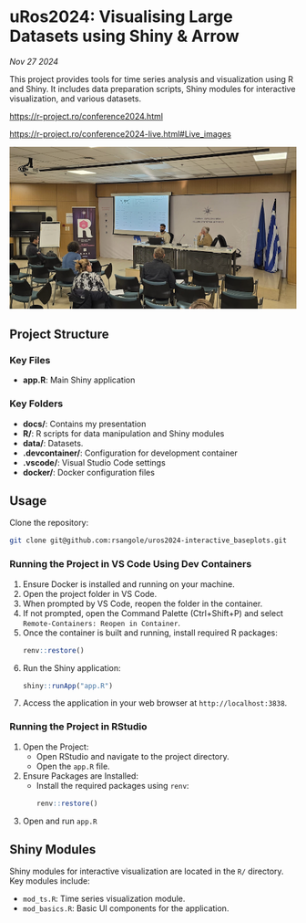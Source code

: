 # uRos2024: Visualising Large Datasets using Shiny & Arrow

_Nov 27 2024_

This project provides tools for time series analysis and visualization using R and Shiny. It includes data preparation scripts, Shiny modules for interactive visualization, and various datasets.

https://r-project.ro/conference2024.html

https://r-project.ro/conference2024-live.html#Live_images

![I1](./images/uros2024_1.png)

## Project Structure

### Key Files

- **app.R**: Main Shiny application

### Key Folders
- **docs/**: Contains my presentation
- **R/**: R scripts for data manipulation and Shiny modules
- **data/**: Datasets.
- **.devcontainer/**: Configuration for development container
- **.vscode/**: Visual Studio Code settings
- **docker/**: Docker configuration files

## Usage

Clone the repository:

```sh
git clone git@github.com:rsangole/uros2024-interactive_baseplots.git
```

### Running the Project in VS Code Using Dev Containers
1. Ensure Docker is installed and running on your machine.
1. Open the project folder in VS Code.
1. When prompted by VS Code, reopen the folder in the container.
1. If not prompted, open the Command Palette (Ctrl+Shift+P) and select `Remote-Containers: Reopen in Container`.
1. Once the container is built and running, install required R packages:
    ```R
    renv::restore()
    ```
1. Run the Shiny application:
    ```r
    shiny::runApp("app.R")
   ```
1. Access the application in your web browser at `http://localhost:3838`.

### Running the Project in RStudio

1. Open the Project:
    - Open RStudio and navigate to the project directory.
    - Open the `app.R` file.
2. Ensure Packages are Installed:
    - Install the required packages using `renv`:
      ```r
      renv::restore()
      ```
3. Open and run `app.R`

## Shiny Modules

Shiny modules for interactive visualization are located in the `R/` directory. Key modules include:

- `mod_ts.R`: Time series visualization module.
- `mod_basics.R`: Basic UI components for the application.